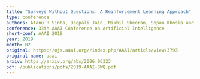 ```yaml
---
title: "Surveys Without Questions: A Reinforcement Learning Approach"
type: conference
authors: Atanu R Sinha, Deepali Jain, Nikhil Sheoran, Sopan Khosla and Reshmi Sasidharan
conference: 33th AAAI Conference on Artificial Intelligence
short-conf: AAAI 2019
year: 2019
month: 02
original: https://ojs.aaai.org//index.php/AAAI/article/view/3793
original-name: aaai
arxiv: https://arxiv.org/abs/2006.06323
pdf: /publications/pdfs/2019-AAAI-SWQ.pdf
---
```

